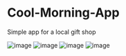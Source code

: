 # Cool-Morning-App
Simple app for a local gift shop

![image](https://user-images.githubusercontent.com/84020433/167042507-69ef39e5-00e2-4e5d-804e-7d3c54ea9c87.png)
![image](https://user-images.githubusercontent.com/84020433/167042581-8fa62bbb-08b6-43fc-84fb-9b9cd04fd086.png)
![image](https://user-images.githubusercontent.com/84020433/167042587-825f07b3-0960-4629-9516-6c1ab12b990c.png)
![image](https://user-images.githubusercontent.com/84020433/167042600-e0072014-6a69-403a-9d66-06ff63b8c077.png)


